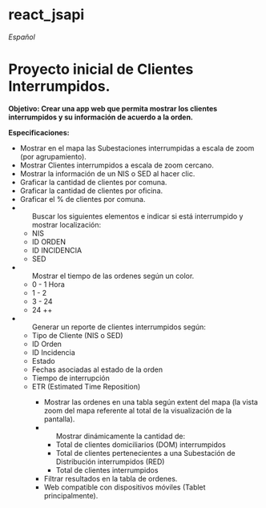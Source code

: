 # react_jsapi

<i>Español</i>
<h1>Proyecto inicial de Clientes Interrumpidos.</h1>

<strong>Objetivo: Crear una app web que permita mostrar los clientes interrumpidos y su información de acuerdo a la orden.</strong>

<b>Especificaciones:</b>

<ul>
<li>Mostrar en el mapa las Subestaciones interrumpidas a escala de zoom (por agrupamiento).</li>

<li> Mostrar Clientes interrumpidos a escala de zoom cercano.</li>

<li> Mostrar la información de un NIS o SED al hacer clic.</li>

<li>Graficar la cantidad de clientes por comuna.</li>

<li>Graficar la cantidad de clientes por oficina.</li>

<li>Graficar el % de clientes por comuna.</li>

<li><ul>Buscar los siguientes elementos e indicar si está interrumpido y mostrar localización:
     <li>NIS</li>
     <li>ID ORDEN</li>
     <li>ID INCIDENCIA</li>
     <li>SED</li>
     </ul></li>

<li><ul>Mostrar el tiempo de las ordenes según un color.
    <li>0 - 1 Hora</li>
    <li>1 - 2</li>
    <li>3 - 24</li>
    <li> 24 ++</li>
    </ul></li>

<li><ul>Generar un reporte de clientes interrumpidos según:
    <li>Tipo de Cliente (NIS o SED)</li>
    <li>ID Orden</li>
    <li>ID Incidencia</li>
    <li>Estado</li>
    <li>Fechas asociadas al estado de la orden</li>
    <li>Tiempo de interrupción</li>
    <li>ETR (Estimated Time Reposition)</li>
    <ul></li>

<li> Mostrar las ordenes en una tabla según extent del mapa (la vista zoom del mapa referente al total de la visualización de la pantalla).</li>

<li><ul>Mostrar dinámicamente la cantidad de:
     <li>Total de clientes domiciliarios (DOM) interrumpidos</li>
     <li>Total de clientes pertenecientes a una Subestación de Distribución interrumpidos (RED)</li>
     <li>Total de clientes interrumpidos</li>
    </ul></li>

<li>Filtrar resultados en la tabla de ordenes.</li>

<li> Web compatible con dispositivos móviles (Tablet principalmente).</li>

</ul>
